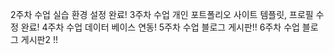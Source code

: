 2주차 수업 실습 환경 설정 완료!
3주차 수업 개인 포트폴리오 사이트 템플릿, 프로필 수정 완료!
4주차 수업 데이터 베이스 연동!
5주차 수업 블로그 게시판!!
6주차 수업 블로그 게시판2 !!